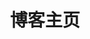 ---
home: true
layout: BlogHome
icon: home
bgImage: /222.jpeg
title: 博客主页
heroImage: /logo.svg
heroText: Memory's blog
heroFullScreen: true
tagline: 不积跬步，无以至千里；不积小流，无以成江海✊
projects:
  - icon: project
    name: 项目名称
    desc: 项目详细描述
    link: https://你的项目链接

  - icon: book
    name: 书籍名称
    desc: 书籍详细描述
    link: https://你的书籍链接

  - icon: article
    name: 文章名称
    desc: 文章详细描述
    link: https://你的文章链接

  - icon: /logo.svg
    name: 自定义项目
    desc: 自定义详细介绍
    link: https://你的自定义链接

footer: 自定义你的页脚文字
---